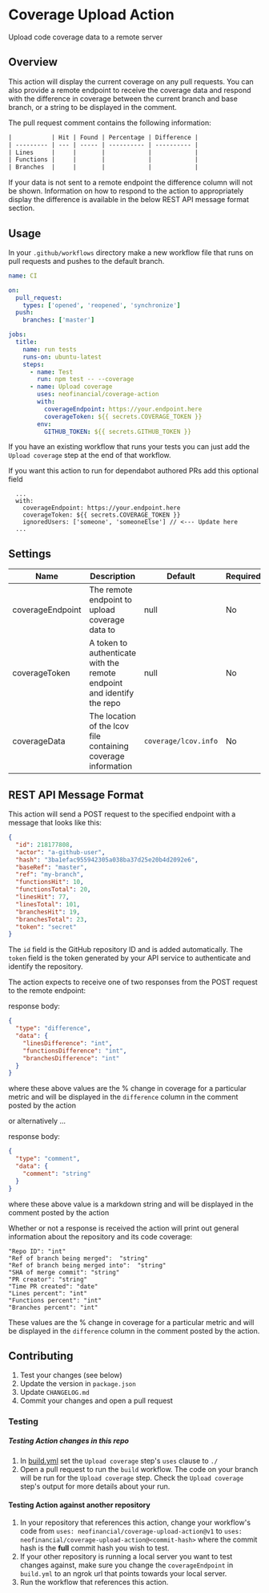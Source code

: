 # Coverage Upload Action

Upload code coverage data to a remote server

## Overview

This action will display the current coverage on any pull requests. You can also provide a remote endpoint to receive the coverage data and respond with the difference in coverage between the current branch and base branch, or a string to be displayed in the comment.

The pull request comment contains the following information:

```txt
|           | Hit | Found | Percentage | Difference |
| --------- | --- | ----- | ---------- | ---------- |
| Lines     |     |       |            |            |
| Functions |     |       |            |            |
| Branches  |     |       |            |            |
```

If your data is not sent to a remote endpoint the difference column will not be shown. Information on how to respond to the action to appropriately display the difference is available in the below REST API message format section.

## Usage

In your `.github/workflows` directory make a new workflow file that runs on pull requests and pushes to the default branch.

```yml
name: CI

on:
  pull_request:
    types: ['opened', 'reopened', 'synchronize']
  push:
    branches: ['master']

jobs:
  title:
    name: run tests
    runs-on: ubuntu-latest
    steps:
      - name: Test
        run: npm test -- --coverage
      - name: Upload coverage
        uses: neofinancial/coverage-action
        with:
          coverageEndpoint: https://your.endpoint.here
          coverageToken: ${{ secrets.COVERAGE_TOKEN }}
        env:
          GITHUB_TOKEN: ${{ secrets.GITHUB_TOKEN }}
```

If you have an existing workflow that runs your tests you can just add the `Upload coverage` step at the end of that workflow.

If you want this action to run for dependabot authored PRs add this optional field

```
  ...
  with:
    coverageEndpoint: https://your.endpoint.here
    coverageToken: ${{ secrets.COVERAGE_TOKEN }}
    ignoredUsers: ['someone', 'someoneElse'] // <--- Update here
  ...
```

## Settings

| Name             | Description                                                            | Default              | Required |
| ---------------- | ---------------------------------------------------------------------- | -------------------- | -------- |
| coverageEndpoint | The remote endpoint to upload coverage data to                         | null                 | No       |
| coverageToken    | A token to authenticate with the remote endpoint and identify the repo | null                 | No       |
| coverageData     | The location of the lcov file containing coverage information          | `coverage/lcov.info` | No       |

## REST API Message Format

This action will send a POST request to the specified endpoint with a message that looks like this:

```json
{
  "id": 218177808,
  "actor": "a-github-user",
  "hash": "3ba1efac955942305a038ba37d25e20b4d2092e6",
  "baseRef": "master",
  "ref": "my-branch",
  "functionsHit": 10,
  "functionsTotal": 20,
  "linesHit": 77,
  "linesTotal": 101,
  "branchesHit": 19,
  "branchesTotal": 23,
  "token": "secret"
}
```

The `id` field is the GitHub repository ID and is added automatically. The `token` field is the token generated by your API service to authenticate and identify the repository.

The action expects to receive one of two responses from the POST request to the remote endpoint:

response body:

```json
{
  "type": "difference",
  "data": {
    "linesDifference": "int",
    "functionsDifference": "int",
    "branchesDifference": "int"
  }
}
```

where these above values are the % change in coverage for a particular metric and will be displayed in the `difference` column in the comment posted by the action

or alternatively ...

response body:

```json
{
  "type": "comment",
  "data": {
    "comment": "string"
  }
}
```

where these above value is a markdown string and will be displayed in the comment posted by the action

Whether or not a response is received the action will print out general information about the repository and its code coverage:

```
"Repo ID": "int"
"Ref of branch being merged":  "string"
"Ref of branch being merged into":  "string"
"SHA of merge commit": "string"
"PR creator": "string"
"Time PR created": "date"
"Lines percent": "int"
"Functions percent": "int"
"Branches percent": "int"
```

These values are the % change in coverage for a particular metric and will be displayed in the `difference` column in the comment posted by the action.

## Contributing

1. Test your changes (see below)
1. Update the version in `package.json`
1. Update `CHANGELOG.md`
1. Commit your changes and open a pull request

### Testing

##### Testing Action changes in this repo

1. In [build.yml](./.github/workflows/build.yml#L30) set the `Upload coverage` step's `uses` clause to `./`
1. Open a pull request to run the `build` workflow. The code on your branch will be run for the `Upload coverage` step. Check the `Upload coverage` step's output for more details about your run.

#### Testing Action against another repository

1. In your repository that references this action, change your workflow's code from
   `uses: neofinancial/coverage-upload-action@v1` to `uses: neofinancial/coverage-upload-action@<commit-hash>` where the commit hash is the **full** commit hash you wish to test.
1. If your other repository is running a local server you want to test changes against, make sure you change the `coverageEndpoint` in `build.yml` to an ngrok url that points towards your local server.
1. Run the workflow that references this action.
